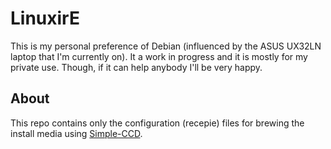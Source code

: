 # LinuxirE
This is my personal preference of Debian (influenced by the ASUS UX32LN laptop that I'm currently on). It a work in progress and it is mostly for my private use. Though, if it can help anybody I'll be very happy.

## About
This repo contains only the configuration (recepie) files for brewing the install media using [Simple-CCD](https://wiki.debian.org/Simple-CDD). 
